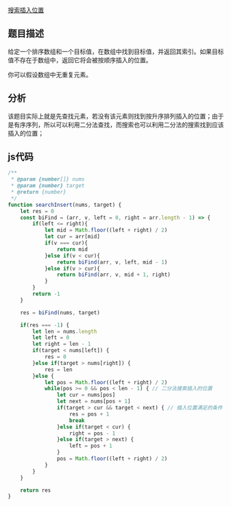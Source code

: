 [搜索插入位置](https://leetcode-cn.com/problems/search-insert-position/submissions/)

## 题目描述

给定一个排序数组和一个目标值，在数组中找到目标值，并返回其索引。如果目标值不存在于数组中，返回它将会被按顺序插入的位置。

你可以假设数组中无重复元素。

## 分析

该题目实际上就是先查找元素，若没有该元素则找到按升序排列插入的位置；由于是有序序列，所以可以利用二分法查找，而搜索也可以利用二分法的搜索找到应该插入的位置；

## js代码

```js
/**
 * @param {number[]} nums
 * @param {number} target
 * @return {number}
 */
function searchInsert(nums, target) {
    let res = 0
    const biFind = (arr, v, left = 0, right = arr.length - 1) => {
        if(left <= right){
            let mid = Math.floor((left + right) / 2)
            let cur = arr[mid]
            if(v === cur){
                return mid
            }else if(v < cur){
                return biFind(arr, v, left, mid - 1)
            }else if(v > cur){
                return biFind(arr, v, mid + 1, right)
            }
        }
        return -1
    }

    res = biFind(nums, target)

    if(res === -1) {
        let len = nums.length
        let left = 0
        let right = len - 1
        if(target < nums[left]) {
            res = 0
        }else if(target > nums[right]) {
            res = len
        }else {
            let pos = Math.floor((left + right) / 2)
            while(pos >= 0 && pos < len - 1) { // 二分法搜索插入的位置
                let cur = nums[pos]
                let next = nums[pos + 1]
                if(target > cur && target < next) { // 插入位置满足的条件
                    res = pos + 1
                    break
                }else if(target < cur) {
                    right = pos - 1
                }else if(target > next) {
                    left = pos + 1
                }
                pos = Math.floor((left + right) / 2)
            }
        }
    }

    return res
}
```